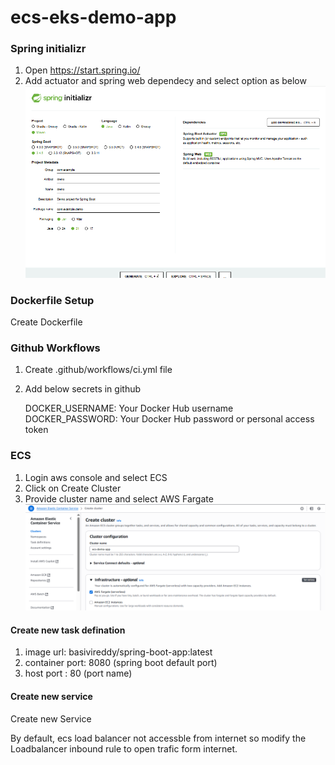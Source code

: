 # ecs-eks-demo-app

### Spring initializr 

1. Open https://start.spring.io/
2. Add actuator and spring web dependecy and select option as below 
![SpringInitializer](images/spring-initializer.png)


### Dockerfile Setup
Create Dockerfile

### Github Workflows
1. Create .github/workflows/ci.yml file
2. Add below secrets in github

    DOCKER_USERNAME: Your Docker Hub username
    DOCKER_PASSWORD: Your Docker Hub password or personal access token

### ECS 
1. Login aws console and select ECS
2. Click on Create Cluster
3. Provide cluster name and select AWS Fargate 
![ECS](images/ecs-cluster.png)


#### Create new task defination
1. image url: basivireddy/spring-boot-app:latest
2. container port: 8080 (spring boot default port)
3. host port : 80 (port name)


#### Create new service




Create new Service

By default, ecs load balancer not accessble from internet so modify the Loadbalancer inbound rule to open trafic form internet.





